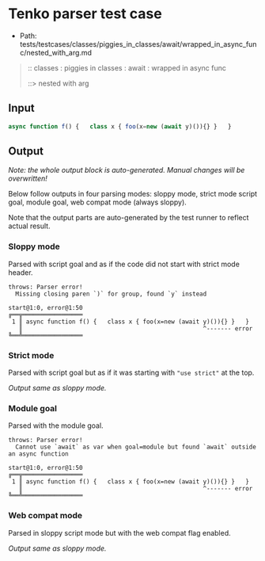 # Tenko parser test case

- Path: tests/testcases/classes/piggies_in_classes/await/wrapped_in_async_func/nested_with_arg.md

> :: classes : piggies in classes : await : wrapped in async func
>
> ::> nested with arg

## Input

`````js
async function f() {   class x { foo(x=new (await y)()){} }   }
`````

## Output

_Note: the whole output block is auto-generated. Manual changes will be overwritten!_

Below follow outputs in four parsing modes: sloppy mode, strict mode script goal, module goal, web compat mode (always sloppy).

Note that the output parts are auto-generated by the test runner to reflect actual result.

### Sloppy mode

Parsed with script goal and as if the code did not start with strict mode header.

`````
throws: Parser error!
  Missing closing paren `)` for group, found `y` instead

start@1:0, error@1:50
╔══╦═════════════════
 1 ║ async function f() {   class x { foo(x=new (await y)()){} }   }
   ║                                                   ^------- error
╚══╩═════════════════

`````

### Strict mode

Parsed with script goal but as if it was starting with `"use strict"` at the top.

_Output same as sloppy mode._

### Module goal

Parsed with the module goal.

`````
throws: Parser error!
  Cannot use `await` as var when goal=module but found `await` outside an async function

start@1:0, error@1:50
╔══╦═════════════════
 1 ║ async function f() {   class x { foo(x=new (await y)()){} }   }
   ║                                                   ^------- error
╚══╩═════════════════

`````


### Web compat mode

Parsed in sloppy script mode but with the web compat flag enabled.

_Output same as sloppy mode._
